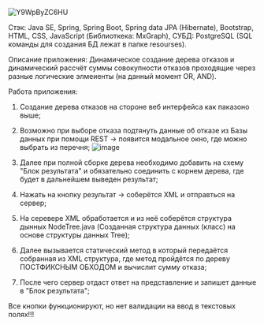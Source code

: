 ![Y9WpByZC6HU](https://github.com/Wolfram99/Calculation_of_the_bounce_tree/assets/92430279/f6787044-4f95-4af0-a2e0-b1563b1497e8)

Стэк:
Java SE, Spring, Spring Boot, Spring data JPA (Hibernate), Bootstrap, HTML, CSS, JavaScript (Библиоткека: MxGraph), CУБД: PostgreSQL (SQL команды для создания БД лежат в папке resourses).

Описание приложения:
Динамическое создание дерева отказов и динамический рассчёт суммы совокупности отказов проходящие через разные логические элмеиенты (на данный момент OR, AND).

Работа приложения:  
1) Создание дерева отказов на стороне веб интерфейса как паказоно выше;
2) Возможно при выборе отказа подтянуть данные об отказе из Базы данных при помощи REST -> появится модальное окно, где можно выбрать из перечня;
![image](https://github.com/Wolfram99/Calculation_of_the_bounce_tree/assets/92430279/5140d202-5da8-4720-8422-071c37d7d664)


3) Далее при полной сборке дерева необходимо добавить на схему "Блок результата" и обязательно соединить с корнем дерева, где будет в дальнейшем выведен результат;
4) Нажать на кнопку результат -> соберётся XML и отправться на сервер;
5) На серевере XML обработается и из неё соберётся структура дынных NodeTree.java (Созданная структура данных (класс) на основе структуры данных Tree);
6) Далее вызывается статический метод в который передаётся собранная из XML структура, где метод пройдётся по дереву ПОСТФИКСНЫМ ОБХОДОМ и вычислит сумму отказа;
7) После чего сервер отдаст ответ на представление и запишет данные в "Блок результата";

Все кнопки функционируют, но нет валидации на ввод в текстовых полях!!!
